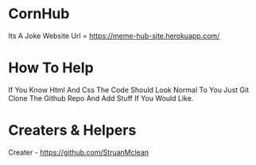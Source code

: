 # CornHub
Its A Joke Website Url = https://meme-hub-site.herokuapp.com/

# How To Help
If You Know Html And Css The Code Should
Look Normal To You Just Git Clone The
Github Repo And Add Stuff If You Would Like.

# Creaters & Helpers
Creater - https://github.com/StruanMclean
